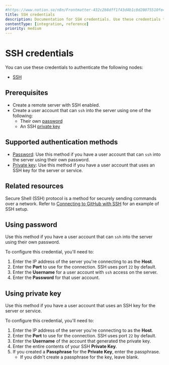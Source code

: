 ```yaml
---
#https://www.notion.so/n8n/Frontmatter-432c2b8dff1f43d4b1c8d20075510fe4
title: SSH credentials
description: Documentation for SSH credentials. Use these credentials to authenticate SSH in n8n, a workflow automation platform.
contentType: [integration, reference]
priority: medium
---
```


# SSH credentials

You can use these credentials to authenticate the following nodes:

- [SSH](/integrations/builtin/core-nodes/n8n-nodes-base.ssh/)

## Prerequisites

- Create a remote server with SSH enabled.
- Create a user account that can `ssh` into the server using one of the following:
    - Their own [password](#using-password)
    - An SSH [private key](#using-private-key)

## Supported authentication methods

- [Password](#using-password): Use this method if you have a user account that can `ssh` into the server using their own password.
- [Private key](#using-private-key): Use this method if you have a user account that uses an SSH key for the server or service.

## Related resources

Secure Shell (SSH) protocol is a method for securely sending commands over a network. Refer to [Connecting to GitHub with SSH](https://docs.github.com/en/github/authenticating-to-github/connecting-to-github-with-ssh) for an example of SSH setup.


## Using password

Use this method if you have a user account that can `ssh` into the server using their own password.

To configure this credential, you'll need to:

1. Enter the IP address of the server you're connecting to as the **Host**.
2. Enter the **Port** to use for the connection. SSH uses port `22` by default.
3. Enter the **Username** for a user account with `ssh` access on the server.
4. Enter the **Password** for that user account.

## Using private key

Use this method if you have a user account that uses an SSH key for the server or service.

To configure this credential, you'll need to:

1. Enter the IP address of the server you're connecting to as the **Host**.
2. Enter the **Port** to use for the connection. SSH uses port `22` by default.
3. Enter the **Username** of the account that generated the private key.
4. Enter the entire contents of your SSH **Private Key**.
5. If you created a **Passphrase** for the **Private Key**, enter the passphrase.
    - If you didn't create a passphrase for the key, leave blank.
